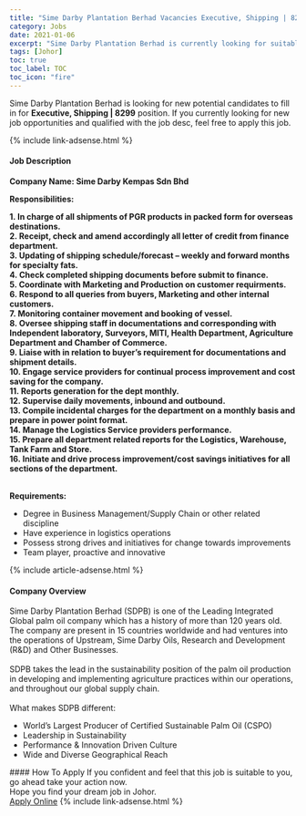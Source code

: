 ```yaml
---
title: "Sime Darby Plantation Berhad Vacancies Executive, Shipping | 8299" 
category: Jobs 
date: 2021-01-06 
excerpt: "Sime Darby Plantation Berhad is currently looking for suitable person to fill in the Executive, Shipping | 8299 which positioned at Johor" 
tags: [Johor] 
toc: true 
toc_label: TOC 
toc_icon: "fire" 
--- 
```


<p>Sime Darby Plantation Berhad is looking for new potential candidates to fill in for <b>Executive, Shipping | 8299</b> position. If you currently looking for new job opportunities and qualified with the job desc, feel free to apply this job.
</p>{% include link-adsense.html %} 
<div><div><h4>Job Description</h4></div><div><div><span><div><p><b>Company Name: Sime Darby Kempas Sdn Bhd</b></p><p><strong>Responsibilities:</strong></p><p><strong>1.&#160;In charge&#160;of all shipments of PGR products in packed form for overseas&#160; destinations.<br>2.&#160;Receipt, check and amend accordingly all letter of credit from finance department.<br>3.&#160;Updating of shipping schedule/forecast &#8211; weekly and forward months for specialty fats.<br>4.&#160;Check completed shipping documents before submit to finance.<br>5.&#160;Coordinate with Marketing and Production on customer requirments.<br>6.&#160;Respond to all queries from buyers, Marketing and other internal customers.<br>7.&#160;Monitoring container movement and booking of vessel.<br>8.&#160;Oversee shipping staff in documentations and corresponding with Independent laboratory, Surveyors, MITI, Health Department, Agriculture Department and Chamber of Commerce.<br>9.&#160;Liaise with in relation to buyer&#8217;s requirement for documentations and shipment details.<br>10.&#160;Engage service providers for continual process improvement and cost saving for the company.<br>11.&#160;Reports generation for the dept monthly.<br>12.&#160;Supervise daily movements, inbound and outbound.<br>13.&#160;Compile incidental charges for the department on a monthly basis and prepare in power point format.<br>14.&#160;Manage the Logistics Service providers performance.<br>15.&#160;Prepare all department related reports for the Logistics, Warehouse, Tank Farm and Store.<br>16.&#160;Initiate and drive process improvement/cost savings initiatives for all sections of the department.<br><br></strong></p><p><strong>Requirements:</strong></p><ul><li>Degree in&#160;Business Management/Supply Chain&#160;or other related discipline</li><li>Have experience in&#160;logistics operations</li><li>Possess strong drives and initiatives for change towards improvements</li><li>Team player, proactive and innovative</li></ul></div></span></div></div></div> 
{% include article-adsense.html %} 
<div><div><h4>Company Overview</h4></div><div><div><span><div><div>
	Sime Darby Plantation Berhad (SDPB) is one of the Leading Integrated Global palm oil company which has a history of more than 120 years old. The company are present in 15 countries worldwide and had ventures into the operations of Upstream, Sime Darby Oils, Research and Development (R&amp;D) and Other Businesses.</div>
<div>
<br>
	SDPB takes the lead in the sustainability position of the palm oil production in developing and implementing agriculture practices within our operations, and throughout our global supply chain.&#160;</div>
<div>
<br>
	What makes SDPB different:</div>
<ul>
<li>
		World&#8217;s Largest Producer of Certified Sustainable Palm Oil (CSPO)</li>
<li>
		Leadership in Sustainability</li>
<li>
		Performance &amp; Innovation Driven Culture</li>
<li>
		Wide and Diverse Geographical Reach</li>
</ul></div></span></div></div></div> 
#### How To Apply 
If you confident and feel that this job is suitable to you, go ahead take your action now. <br/> 
Hope you find your dream job in Johor. <br/> 
<a href="https://www.jobstreet.com.my/en/job/executive-shipping-%7C-8299-4456946?jobId=jobstreet-my-job-4456946&sectionRank=5&token=0~c92fbe7d-b469-4625-b8aa-ec65abb77e55&fr=SRP%20View%20In%20New%20Ta" class="btn btn--info" target="_blank" rel="nofollow noopenner">Apply Online</a> 
{% include link-adsense.html %} 